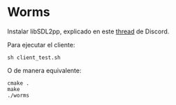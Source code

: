 # Worms

Instalar libSDL2pp, explicado en este [thread](https://discord.com/channels/758354783223939092/758707836146155571/threads/1108210796586086641) de Discord.

Para ejecutar el cliente:
```
sh client_test.sh
```
O de manera equivalente: 
```
cmake .
make
./worms
```